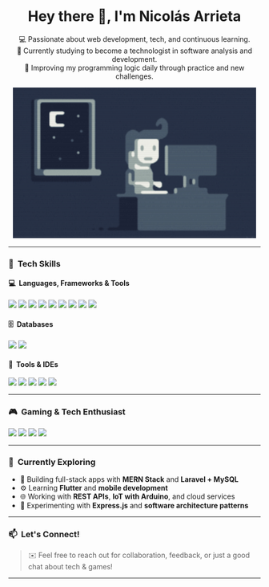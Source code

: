 <!-- ## 👋 Hey there! I'm Jose Navaja -->

<h1 align="center">Hey there 👋, I'm Nicolás Arrieta</h1>

<p align="center">
  💻 Passionate about web development, tech, and continuous learning.<br>
  🚀 Currently studying to become a technologist in software analysis and development.<br>
  🧠 Improving my programming logic daily through practice and new challenges.
</p>

<p align="center">
  <img src="https://raw.githubusercontent.com/AVS1508/AVS1508/master/assets/Night-Coding.gif" alt="Night Coding" height="300"/>
</p>

---

### 🧠 &nbsp;Tech Skills

#### 💻 &nbsp;Languages, Frameworks & Tools
<p>
  <img src="https://img.shields.io/badge/Python-3670A0?style=for-the-badge&logo=python&logoColor=ffdd54"/>
  <img src="https://img.shields.io/badge/Flask-000000?style=for-the-badge&logo=flask&logoColor=white"/>
  <img src="https://img.shields.io/badge/JavaScript-F7DF1E?style=for-the-badge&logo=javascript&logoColor=black"/>
  <img src="https://img.shields.io/badge/PHP-777BB4?style=for-the-badge&logo=php&logoColor=white"/>
  <img src="https://img.shields.io/badge/Node.js-339933?style=for-the-badge&logo=nodedotjs&logoColor=white"/>
  <img src="https://img.shields.io/badge/Laravel-FF2D20?style=for-the-badge&logo=laravel&logoColor=white"/>
  <img src="https://img.shields.io/badge/Arduino-00979D?style=for-the-badge&logo=arduino&logoColor=white"/>
  <img src="https://img.shields.io/badge/HTML5-E34F26?style=for-the-badge&logo=html5&logoColor=white"/>
  <img src="https://img.shields.io/badge/CSS3-1572B6?style=for-the-badge&logo=css3&logoColor=white"/>
</p>

#### 🗄️ &nbsp;Databases
<p>
  <img src="https://img.shields.io/badge/MySQL-4479A1?style=for-the-badge&logo=mysql&logoColor=white"/>
  <img src="https://img.shields.io/badge/MongoDB-47A248?style=for-the-badge&logo=mongodb&logoColor=white"/>
</p>

#### 🧰 &nbsp;Tools & IDEs
<p>
  <img src="https://img.shields.io/badge/Git-F05033?style=for-the-badge&logo=git&logoColor=white"/>
  <img src="https://img.shields.io/badge/GitHub-121011?style=for-the-badge&logo=github&logoColor=white"/>
  <img src="https://img.shields.io/badge/VS%20Code-0078D7?style=for-the-badge&logo=visual-studio-code&logoColor=white"/>
  <img src="https://img.shields.io/badge/Brave-FB542B?style=for-the-badge&logo=brave&logoColor=white"/>
  <img src="https://img.shields.io/badge/Canva-00C4CC?style=for-the-badge&logo=canva&logoColor=white"/>
</p>

---

### 🎮 &nbsp;Gaming & Tech Enthusiast

<p>
  <img src="https://img.shields.io/badge/Steam-000000?style=for-the-badge&logo=steam&logoColor=white"/>
  <img src="https://img.shields.io/badge/Epic%20Games-313131?style=for-the-badge&logo=epicgames&logoColor=white"/>
  <img src="https://img.shields.io/badge/Riot%20Games-D32936?style=for-the-badge&logo=riotgames&logoColor=white"/>
  <img src="https://img.shields.io/badge/NVIDIA-76B900?style=for-the-badge&logo=nvidia&logoColor=white"/>
</p>

---

### 🚀 &nbsp;Currently Exploring

- 🧩 Building full-stack apps with **MERN Stack** and **Laravel + MySQL**
- ⚙️ Learning **Flutter** and **mobile development**
- 🌐 Working with **REST APIs**, **IoT with Arduino**, and cloud services
- 🧪 Experimenting with **Express.js** and **software architecture patterns**

---

### 📫 &nbsp;Let's Connect!

> ✉️ Feel free to reach out for collaboration, feedback, or just a good chat about tech & games!

---

